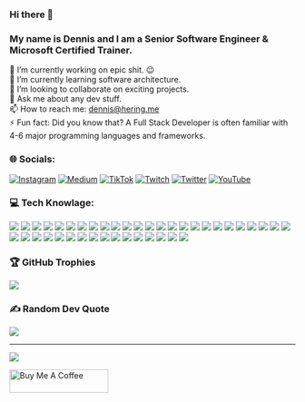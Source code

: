### Hi there 👋 
### My name is Dennis and I am a Senior Software Engineer & Microsoft Certified Trainer.


🔭 I’m currently working on epic shit. 😉<br>
🌱 I’m currently learning software architecture.<br>
👯 I’m looking to collaborate on exciting projects.<br>
💬 Ask me about any dev stuff.<br>
📫 How to reach me: dennis@hering.me<br>
⚡ Fun fact: Did you know that? A Full Stack Developer is often familiar with 4-6 major programming languages and frameworks.<br>


<!--🤔 I’m looking for help with ...-->


### 🌐 Socials:
[![Instagram](https://img.shields.io/badge/Instagram-%23E4405F.svg?logo=Instagram&logoColor=white)](https://instagram.com/denherrring) [![Medium](https://img.shields.io/badge/Medium-12100E?logo=medium&logoColor=white)](https://medium.com/@denherrring) [![TikTok](https://img.shields.io/badge/TikTok-%23000000.svg?logo=TikTok&logoColor=white)](https://tiktok.com/@denherrring) [![Twitch](https://img.shields.io/badge/Twitch-%239146FF.svg?logo=Twitch&logoColor=white)](https://twitch.tv/mrcrunsh) [![Twitter](https://img.shields.io/badge/Twitter-%231DA1F2.svg?logo=Twitter&logoColor=white)](https://twitter.com/denherrring) [![YouTube](https://img.shields.io/badge/YouTube-%23FF0000.svg?logo=YouTube&logoColor=white)](https://youtube.com/c/denherrring) 


### 💻 Tech Knowlage:

![](https://img.shields.io/badge/Angular-SPA-DD0031?style=for-the-badge&logo=angular)
![](https://img.shields.io/badge/Vue-SPA-4FC08D?style=for-the-badge&logo=vue.js)
![](https://img.shields.io/badge/React-SPA-61DAFB?style=for-the-badge&logo=react)
![](https://img.shields.io/badge/CapacitorJS-CrossPlatform-119EFF?style=for-the-badge&logo=capacitor)
![](https://img.shields.io/badge/ClarityDesign-CSS-607078?style=for-the-badge&logo=vmware)
![](https://img.shields.io/badge/Bulma-CSS-00D1B2?style=for-the-badge&logo=bulma)
![](https://img.shields.io/badge/Bootstrap-CSS-7952B3?style=for-the-badge&logo=bootstrap)
![](https://img.shields.io/badge/Tailwind-CSS-06B6D4?style=for-the-badge&logo=tailwindcss)
![](https://img.shields.io/badge/NestJS-JS/TS-E0234E?style=for-the-badge&logo=nestjs)
![](https://img.shields.io/badge/ExpressJS-JS/TS-000000?style=for-the-badge&logo=express)
![](https://img.shields.io/badge/Laravel-PHP-FF2D20?style=for-the-badge&logo=laravel)
![](https://img.shields.io/badge/Symfony-PHP-000000?style=for-the-badge&logo=symfony)
![](https://img.shields.io/badge/ASP.NETcore-.NET-512BD4?style=for-the-badge&logo=.net)
![](https://img.shields.io/badge/ASP.NETmaui-.NET-512BD4?style=for-the-badge&logo=.net)
![](https://img.shields.io/badge/MQTT-Broker-660066?style=for-the-badge&logo=mqtt)
![](https://img.shields.io/badge/Kafka-Broker-231f20?style=for-the-badge&logo=apachekafka)
![](https://img.shields.io/badge/Socket.IO-Broker-010101?style=for-the-badge&logo=socket.io)
![](https://img.shields.io/badge/docker-Virtualization-2496ED?style=for-the-badge&logo=docker)
![](https://img.shields.io/badge/Portainer-Virtualization-13BEF9?style=for-the-badge&logo=portainer)
![](https://img.shields.io/badge/Ansible-Virtualization-EE0000?style=for-the-badge&logo=ansible)
![](https://img.shields.io/badge/Terraform-Virtualization-7B42BC?style=for-the-badge&logo=terraform)
![](https://img.shields.io/badge/Apache-Server-D22128?style=for-the-badge&logo=apache)
![](https://img.shields.io/badge/NGINX-Server-009639?style=for-the-badge&logo=nginx)
![](https://img.shields.io/badge/Mosquitto-Server-3c5280?style=for-the-badge&logo=eclipsemosqitto)
![](https://img.shields.io/badge/MySQL-DB-4479A1?style=for-the-badge&logo=mysql)
![](https://img.shields.io/badge/MariaDB-DB-003545?style=for-the-badge&logo=mariadb)
![](https://img.shields.io/badge/MSSQL-DB-CC2927?style=for-the-badge&logo=microsoftsqlserver)
![](https://img.shields.io/badge/SQLite-DB-003b57?style=for-the-badge&logo=sqlite)
![](https://img.shields.io/badge/Redis-DB-DC382D?style=for-the-badge&logo=redis)
![](https://img.shields.io/badge/MongoDB-DB-47A248?style=for-the-badge&logo=mongodb)
![](https://img.shields.io/badge/Azure-Cloud-0078D4?style=for-the-badge&logo=microsoftazure)
![](https://img.shields.io/badge/AWS-Cloud-232F3E?style=for-the-badge&logo=amazonaws)
![](https://img.shields.io/badge/Firebase-Cloud-FFCA28?style=for-the-badge&logo=firebase)
![](https://img.shields.io/badge/Amplify-Cloud-FF9900?style=for-the-badge&logo=awsamplify)
![](https://img.shields.io/badge/Ubuntu-OS-E95420?style=for-the-badge&logo=ubuntu)
![](https://img.shields.io/badge/Windows-OS-0078D4?style=for-the-badge&logo=windows)
![](https://img.shields.io/badge/MacOS-OS-000000?style=for-the-badge&logo=macos)
![](https://img.shields.io/badge/GithHub-DevOps-181717?style=for-the-badge&logo=github)
![](https://img.shields.io/badge/GitLab-DevOps-FC6D26?style=for-the-badge&logo=gitlab)
![](https://img.shields.io/badge/AzureDevOps-DevOps/CI/CD-0078D7?style=for-the-badge&logo=azuredevops)
![](https://img.shields.io/badge/Jenkins-CI/CD-D24939?style=for-the-badge&logo=jenkins)



<!--
![HTML5](https://img.shields.io/badge/html5-%23E34F26.svg?style=for-the-badge&logo=html5&logoColor=white) ![PHP](https://img.shields.io/badge/php-%23777BB4.svg?style=for-the-badge&logo=php&logoColor=white) ![JavaScript](https://img.shields.io/badge/javascript-%23323330.svg?style=for-the-badge&logo=javascript&logoColor=%23F7DF1E) ![Bootstrap](https://img.shields.io/badge/bootstrap-%23563D7C.svg?style=for-the-badge&logo=bootstrap&logoColor=white) ![jQuery](https://img.shields.io/badge/jquery-%230769AD.svg?style=for-the-badge&logo=jquery&logoColor=white) ![Less](https://img.shields.io/badge/less-2B4C80?style=for-the-badge&logo=less&logoColor=white) ![NPM](https://img.shields.io/badge/NPM-%23000000.svg?style=for-the-badge&logo=npm&logoColor=white) ![SASS](https://img.shields.io/badge/SASS-hotpink.svg?style=for-the-badge&logo=SASS&logoColor=white) ![Symfony](https://img.shields.io/badge/symfony-%23000000.svg?style=for-the-badge&logo=symfony&logoColor=white) ![Vue.js](https://img.shields.io/badge/vuejs-%2335495e.svg?style=for-the-badge&logo=vuedotjs&logoColor=%234FC08D) ![Webpack](https://img.shields.io/badge/webpack-%238DD6F9.svg?style=for-the-badge&logo=webpack&logoColor=black) ![Nginx](https://img.shields.io/badge/nginx-%23009639.svg?style=for-the-badge&logo=nginx&logoColor=white) ![MySQL](https://img.shields.io/badge/mysql-%2300f.svg?style=for-the-badge&logo=mysql&logoColor=white) ![Gimp Gnu Image Manipulation Program](https://img.shields.io/badge/Gimp-657D8B?style=for-the-badge&logo=gimp&logoColor=FFFFFF) ![Docker](https://img.shields.io/badge/docker-%230db7ed.svg?style=for-the-badge&logo=docker&logoColor=white) ![Notion](https://img.shields.io/badge/Notion-%23000000.svg?style=for-the-badge&logo=notion&logoColor=white)
-->

### 🏆 GitHub Trophies
![](https://github-profile-trophy.vercel.app/?username=DenHerrRing&theme=darkhub&no-frame=false&no-bg=true&margin-w=4)

### ✍️ Random Dev Quote
![](https://quotes-github-readme.vercel.app/api?type=horizontal&theme=radical)

---
[![](https://visitcount.itsvg.in/api?id=DenHerrRing&icon=6&color=11)](https://visitcount.itsvg.in)


<a href="https://www.buymeacoffee.com/denherrring" target="_blank"><img src="https://cdn.buymeacoffee.com/buttons/default-black.png" alt="Buy Me A Coffee" height="41" width="174"></a>

